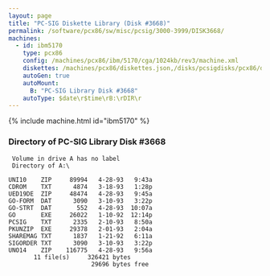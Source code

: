```yaml
---
layout: page
title: "PC-SIG Diskette Library (Disk #3668)"
permalink: /software/pcx86/sw/misc/pcsig/3000-3999/DISK3668/
machines:
  - id: ibm5170
    type: pcx86
    config: /machines/pcx86/ibm/5170/cga/1024kb/rev3/machine.xml
    diskettes: /machines/pcx86/diskettes.json,/disks/pcsigdisks/pcx86/diskettes.json
    autoGen: true
    autoMount:
      B: "PC-SIG Library Disk #3668"
    autoType: $date\r$time\rB:\rDIR\r
---
```


{% include machine.html id="ibm5170" %}

### Directory of PC-SIG Library Disk #3668

     Volume in drive A has no label
     Directory of A:\

    UNI10    ZIP     89994   4-28-93   9:43a
    CDROM    TXT      4874   3-18-93   1:28p
    UED19DE  ZIP     48474   4-28-93   9:45a
    GO-FORM  DAT      3090   3-10-93   3:22p
    GO-STRT  DAT       552   4-28-93  10:07a
    GO       EXE     26022   1-10-92  12:14p
    PCSIG    TXT      2335   2-10-93   8:50a
    PKUNZIP  EXE     29378   2-01-93   2:04a
    SHAREMAG TXT      1837   1-21-92   6:11a
    SIGORDER TXT      3090   3-10-93   3:22p
    UNO14    ZIP    116775   4-28-93   9:56a
           11 file(s)     326421 bytes
                           29696 bytes free
